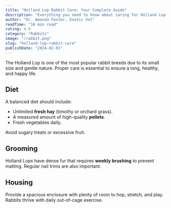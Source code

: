 ```yaml
---
title: "Holland Lop Rabbit Care: Your Complete Guide"
description: "Everything you need to know about caring for Holland Lop rabbits, from diet to grooming"
author: "Dr. Amanda Foster, Exotic Vet"
readTime: "16 min read"
rating: 4.9
category: "Rabbits"
image: "/rabbit.png"
slug: "holland-lop-rabbit-care"
publishDate: "2024-02-01"
---
```


The Holland Lop is one of the most popular rabbit breeds due to its small size and gentle nature. Proper care is essential to ensure a long, healthy, and happy life.

## Diet
A balanced diet should include:
- Unlimited **fresh hay** (timothy or orchard grass).  
- A measured amount of high-quality **pellets**.  
- Fresh vegetables daily.  

Avoid sugary treats or excessive fruit.

## Grooming
Holland Lops have dense fur that requires **weekly brushing** to prevent matting. Regular nail trims are also important.

## Housing
Provide a spacious enclosure with plenty of room to hop, stretch, and play. Rabbits thrive with daily out-of-cage exercise.
